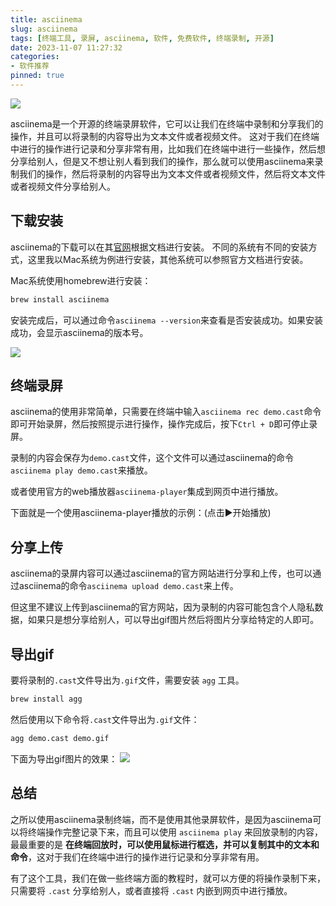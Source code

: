 ```yaml
---
title: asciinema
slug: asciinema
tags: [终端工具, 录屏, asciinema, 软件, 免费软件, 终端录制, 开源]
date: 2023-11-07 11:27:32
categories:
- 软件推荐
pinned: true
---
```


![](https://s2.loli.net/2024/11/07/vWlBgunUxhe2H7Q.png)

asciinema是一个开源的终端录屏软件，它可以让我们在终端中录制和分享我们的操作，并且可以将录制的内容导出为文本文件或者视频文件。
这对于我们在终端中进行的操作进行记录和分享非常有用，比如我们在终端中进行一些操作，然后想分享给别人，但是又不想让别人看到我们的操作，那么就可以使用asciinema来录制我们的操作，然后将录制的内容导出为文本文件或者视频文件，然后将文本文件或者视频文件分享给别人。

<!-- more -->

## 下载安装

asciinema的下载可以在其[官网](https://docs.asciinema.org/)根据文档进行安装。
不同的系统有不同的安装方式，这里我以Mac系统为例进行安装，其他系统可以参照官方文档进行安装。

Mac系统使用homebrew进行安装：
```bash
brew install asciinema
```

安装完成后，可以通过命令`asciinema --version`来查看是否安装成功。如果安装成功，会显示asciinema的版本号。

![](https://s2.loli.net/2024/11/07/wY4uJUFL9kl5NZg.png)

## 终端录屏

asciinema的使用非常简单，只需要在终端中输入`asciinema rec demo.cast`命令即可开始录屏，然后按照提示进行操作，操作完成后，按下`Ctrl + D`即可停止录屏。

录制的内容会保存为`demo.cast`文件，这个文件可以通过asciinema的命令`asciinema play demo.cast`来播放。

或者使用官方的web播放器`asciinema-player`集成到网页中进行播放。

下面就是一个使用asciinema-player播放的示例：(点击▶️开始播放)

<asciinema-player src="/resources/cast/demo.cast" preload="ture"   poster="npt:0:30"></asciinema-player>

## 分享上传

asciinema的录屏内容可以通过asciinema的官方网站进行分享和上传，也可以通过asciinema的命令`asciinema upload demo.cast`来上传。

但这里不建议上传到asciinema的官方网站，因为录制的内容可能包含个人隐私数据，如果只是想分享给别人，可以导出gif图片然后将图片分享给特定的人即可。

## 导出gif
要将录制的`.cast`文件导出为`.gif`文件，需要安装 `agg` 工具。
```bash
brew install agg
```

然后使用以下命令将`.cast`文件导出为`.gif`文件：
```bash
agg demo.cast demo.gif
```
下面为导出gif图片的效果：
![](https://s2.loli.net/2024/11/07/piZVoDU3hktySq5.gif)

## 总结
之所以使用asciinema录制终端，而不是使用其他录屏软件，是因为asciinema可以将终端操作完整记录下来，而且可以使用 `asciinema play` 来回放录制的内容，最最重要的是 **在终端回放时，可以使用鼠标进行框选，并可以复制其中的文本和命令**，这对于我们在终端中进行的操作进行记录和分享非常有用。

有了这个工具，我们在做一些终端方面的教程时，就可以方便的将操作录制下来，只需要将 `.cast` 分享给别人，或者直接将 `.cast` 内嵌到网页中进行播放。
